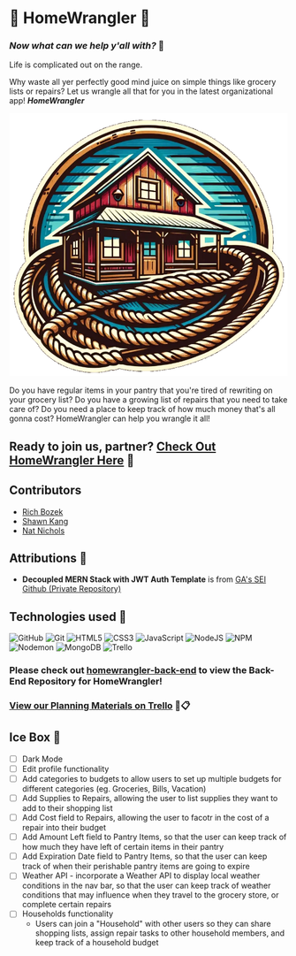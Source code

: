 # 🤠 HomeWrangler 🏡

### _Now what can we help y'all with?_ 🤠

Life is complicated out on the range. 

Why waste all yer perfectly good mind juice on simple things like grocery lists or repairs?
Let us wrangle all that for you in the latest organizational app! **_HomeWrangler_**

![Placeholder for Logo OR Screenshot of Landing page](/src/assets/hw-logo-border-white.png)

Do you have regular items in your pantry that you're tired of rewriting on your grocery list? Do you have a growing list of repairs that you need to take care of? Do you need a place to keep track of how much money that's all gonna cost? HomeWrangler can help you wrangle it all! 

<!--! add slightly more detailed description of how to navigate/use the app -->

## Ready to join us, partner? [Check Out HomeWrangler Here](link "HomeWrangler") 🤠

<!--! add additional app screenshot? -->

## Contributors
* [Rich Bozek](https://github.com/rbozek "Rich Bozek's GitHub Profile")
* [Shawn Kang](https://github.com/shawnkang0818 "Shawn Kang's GitHub Profile")
* [Nat Nichols](https://github.com/natnichols "Nat Nichols's GitHub Profile")

## Attributions 🎉
* **Decoupled MERN Stack with JWT Auth Template** is from [GA's SEI Github (Private Repository)](https://github.com/SEI-Remote/decoupled-mern-jwt-auth-template-front-end "SEI-Remote Decoupled MERN Stack with JWT Auth Template - Front End GitHub Repo")
<!--! * ai art for logo -->
<!-- color palette generator -->

## Technologies used 🧰
![GitHub](https://img.shields.io/badge/github-%23121011.svg?style=for-the-badge&logo=github&logoColor=white)
![Git](https://img.shields.io/badge/git-%23F05033.svg?style=for-the-badge&logo=git&logoColor=white)
![HTML5](https://img.shields.io/badge/html5-%23E34F26.svg?style=for-the-badge&logo=html5&logoColor=white)
![CSS3](https://img.shields.io/badge/css3-%231572B6.svg?style=for-the-badge&logo=css3&logoColor=white)
![JavaScript](https://img.shields.io/badge/javascript-%23323330.svg?style=for-the-badge&logo=javascript&logoColor=%23F7DF1E)
![NodeJS](https://img.shields.io/badge/node.js-6DA55F?style=for-the-badge&logo=node.js&logoColor=white)
![NPM](https://img.shields.io/badge/NPM-%23CB3837.svg?style=for-the-badge&logo=npm&logoColor=white)
![Nodemon](https://img.shields.io/badge/NODEMON-%23323330.svg?style=for-the-badge&logo=nodemon&logoColor=%BBDEAD)
![MongoDB](https://img.shields.io/badge/MongoDB-%234ea94b.svg?style=for-the-badge&logo=mongodb&logoColor=white)
![Trello](https://img.shields.io/badge/Trello-%23026AA7.svg?style=for-the-badge&logo=Trello&logoColor=white)
<!-- [![Netlify Status](https://api.netlify.com/api/v1/badges/b63fcb9f-8d85-417b-b49e-8514fce38d4b/deploy-status)](https://app.netlify.com/sites/homewrangler/deploys) -->
<!-- React -->
<!-- Fly.io -->
<!-- auth? JWT? -->
<!--! *** add REACT + any other necessary badges ^^^ -->

### Please check out [homewrangler-back-end](https://github.com/natnichols/homewrangler-back-end "homewrangler-back-end GitHub Repo") to view the Back-End Repository for HomeWrangler!
### [View our Planning Materials on Trello](https://trello.com/b/07MzUQgw/homewrangler%F0%9F%A4%A0 "HomeWrangler Trello Board") 🤠📋

## Ice Box 🧊
- [ ] Dark Mode
- [ ] Edit profile functionality
- [ ] Add categories to budgets to allow users to set up multiple budgets for different categories (eg. Groceries, Bills, Vacation)
- [ ] Add Supplies to Repairs, allowing the user to list supplies they want to add to their shopping list
- [ ] Add Cost field to Repairs, allowing the user to facotr in the cost of a repair into their budget
- [ ] Add Amount Left field to Pantry Items, so that the user can keep track of how much they have left of certain items in their pantry
- [ ] Add Expiration Date field to Pantry Items, so that the user can keep track of when their perishable pantry items are going to expire
- [ ] Weather API  - incorporate a Weather API to display local weather conditions in the nav bar, so that the user can keep track of weather conditions that may influence when they travel to the grocery store, or complete certain repairs
- [ ] Households functionality
  - Users can join a "Household" with other users so they can share shopping lists, assign repair tasks to other household members, and keep track of a household budget

